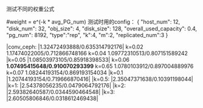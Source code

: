 测试不同的权重公式

#weight = e^(-k * avg_PG_num)
测试时用的config：
{
  "host_num": 12,
  "disk_num": 32,
  "obj_size": 4,
  "disk_size": 128, 
  "overall_used_capacity": 0.4,
  "pg_num": 8192,
  "type":"rep",
  "k":4,
  "m":2,
  "replicated_num":3
}

|conv_ceph:   |1.32472493888/0.635314792176|
k=0.02        1.17474022005/0.712866748166
k=0.04        1.09772310513/0.807151589242
|k=0.05       |1.08503973105/0.85918398533|
k=0.06        **1.07495415648/0.910070293399**
k=0.65        1.0780103912/0.897004889976
k=0.07        1.08244193154/0.869193154034
|k=0.1        |1.20744193154/0.719666870416|
|k=0.5:       |2.35047371638/0.10391198044|
|k=1:         |2.54378056235/0.0479064792176|
|k=2:         |2.59382640587/0.0344590464548|
|k=3:         |2.60505806846/0.0318612469438|